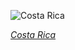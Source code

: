 
![Costa Rica](https://www.gstatic.com/prettyearth/assets/full/2256.jpg)

*[Costa Rica](https://www.google.com/maps/@10.828651,-85.351359,17z/data=!3m1!1e3)*
